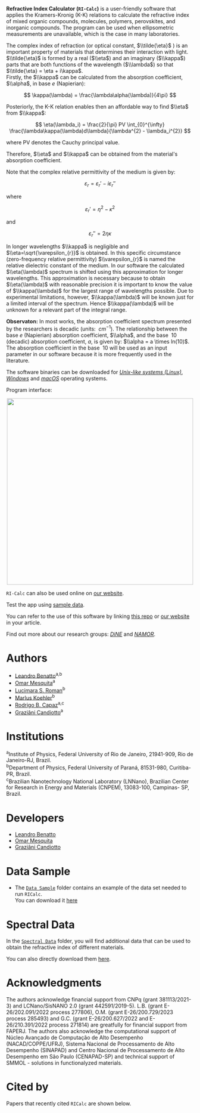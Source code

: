 

**Refractive Index Calculator (`RI-Calc`)** is a user-friendly software that applies the Kramers-Kronig (K-K) relations to calculate the refractive index of mixed organic compounds, molecules, polymers, perovskites, and inorganic compounds. The program can be used when ellipsometric measurements are unavailable, which is the case
in many laboratories. 

The complex index of refraction (or optical constant, $\\tilde{\eta}$ )  is an important property of materials that determines their interaction with light. $\\tilde{\eta}$ is formed by a real ($\\eta$) and an imaginary ($\\kappa$) parts that are both functions of the wavelength ($\\lambda$) so that
$\\tilde{\eta} = \eta + i\kappa$.<br>
Firstly, the $\\kappa$ can be calculated from the absorption coefficient, $\\alpha$, in base $e$ (Napierian):

$$ \kappa(\lambda) = \frac{\lambda\alpha(\lambda)}{4\pi} $$

Posteriorly, the K-K relation enables then an affordable way to find $\\eta$ from $\\kappa$:

$$ \eta(\lambda_i) = \frac{2}{\pi} PV \int_{0}^{\infty} \frac{\lambda\kappa(\lambda)d\lambda}{\lambda^{2} - \lambda_i^{2}}   $$

where PV denotes the Cauchy principal value.

Therefore, $\\eta$ and $\\kappa$ can be obtained from the material's absorption coefficient.

Note that the complex relative permittivity of the medium is given by: 

$$ \varepsilon_{r} = \varepsilon_{r}' - i\varepsilon_{r}'' $$

where

$$ \varepsilon_{r}' = \eta^{2} - \kappa^{2} $$

and

$$ \varepsilon_{r}'' = 2\eta\kappa $$

In longer wavelengths $\\kappa$ is negligible and $\\eta=\sqrt{\varepsilon_{r}}$ is obtained. In this specific circumstance (zero-frequency relative permittivity) $\\varepsilon_{r}$ is named the relative dielectric constant of the medium. In our software the calculated $\\eta(\lambda)$ spectrum is shifted using this approximation for longer wavelengths. This approximation is necessary because to obtain $\\eta(\lambda)$ with reasonable precision it is important to know the value of $\\kappa(\lambda)$ for the largest range of wavelengths possible. Due to experimental limitations, however,  $\\kappa(\lambda)$ will be known just for a limited interval of the spectrum. Hence $\\kappa(\lambda)$ will be unknown for a relevant part of the integral range.

**Observaton:** In most works, the absorption coefficient spectrum presented by the researchers is decadic (units: $\ cm^{-1}$). The relationship between the base $e$ (Napierian) absorption coefficient, $\\alpha$, and the base $\ 10$ (decadic) absorption coefficient, $a$, is given by: 
$\\alpha = a \times ln(10)$. The absorption coefficient in the base $\ 10$ will be used as an input parameter in our software because it is more frequently used in the literature.

The software binaries can be downloaded for [*Unix-like systems (Linux)*](https://github.com/NanoCalc/RICalc/releases/download/2.0-beta/RICalc-Unix.zip), [*Windows*](https://github.com/NanoCalc/RICalc/releases/download/2.0-beta/RICalc-Windows.zip) and [*macOS*](https://github.com/NanoCalc/RICalc/releases/download/2.0-beta/RICalc-MacOS.zip) operating systems.<br> 

Program interface:
<p align="center">  
  <img width="500em" src="https://user-images.githubusercontent.com/102557510/221597705-dc2799b4-8748-4234-9564-e0c5130c4f2c.png" />
</p>

`RI-Calc` can also be used online on [our website](https://nanocalc.org/ricalc).

Test the app using [sample data](https://github.com/NanoCalc/RICalc/releases/download/1.0-beta/data-sample.zip).

You can refer to the use of this software by linking [this repo](https://github.com/NanoCalc/FRETCalc) or [our website](https://nanocalc.org)
in your article.

Find out more about our research groups: [*DiNE*](https://dineufpr.wixsite.com/dineufpr) and [*NAMOR*](http://sites.if.ufrj.br/namor/).

# Authors
* [Leandro Benatto](https://orcid.org/0000-0001-9976-3574)<sup>a,b</sup>
* [Omar Mesquita](https://orcid.org/0000-0002-6656-5683)<sup>a</sup>
* [Lucimara S. Roman](https://orcid.org/0000-0001-6567-5920)<sup>b</sup>
* [Marlus Koehler](https://orcid.org/0000-0001-9935-5060)<sup>b</sup>
* [Rodrigo B. Capaz](https://orcid.org/0000-0001-5770-5026)<sup>a,c</sup>
* [Graziâni Candiotto](https://orcid.org/0000-0001-6755-660X)<sup>a</sup>

# Institutions
<sup>a</sup>Institute of  Physics, Federal University of Rio de Janeiro, 21941-909, Rio de Janeiro-RJ, Brazil.<br>
<sup>b</sup>Department of Physics, Federal University of Paraná, 81531-980, Curitiba-PR, Brazil.<br>
<sup>c</sup>Brazilian Nanotechnology National Laboratory (LNNano), Brazilian Center for Research in Energy and Materials (CNPEM), 13083-100, Campinas- SP, Brazil.<br/>

# Developers
* [Leandro Benatto](https://github.com/LeandroBenatto)
* [Omar Mesquita](https://github.com/OmarMesqq)
* [Graziâni Candiotto](https://github.com/gcandiotto)

# Data Sample
* The [`Data Sample`](https://github.com/NanoCalc/RICalc/tree/main/Data%20Sample) folder contains an example of the data set needed to run `RICalc`.<br> 
You can download it [here](https://github.com/NanoCalc/RICalc/releases/download/1.0-beta/data-sample.zip)

# Spectral Data
In the [`Spectral Data`](https://github.com/NanoCalc/RICalc/tree/main/Spectral%20Data) folder, you will find additional data that can be used to obtain the refractive index of different materials.

You can also directly download them [here](https://github.com/NanoCalc/RICalc/releases/download/1.0-beta/Spectral.Data.tar.gz).


# Acknowledgments
The authors acknowledge financial support from CNPq (grant 381113/2021-3) and LCNano/SisNANO 2.0 (grant 442591/2019-5). L.B. (grant E-26/202.091/2022 process 277806), O.M. (grant E-26/200.729/2023 process 285493) and G.C. (grant E-26/200.627/2022 and E-26/210.391/2022 process 271814) are greatfully for financial support from FAPERJ. The authors also acknowledge the computational support of Núcleo Avançado de Computação de Alto Desempenho (NACAD/COPPE/UFRJ), Sistema Nacional de Processamento de Alto Desempenho (SINAPAD) and Centro Nacional de Processamento de Alto Desempenho em São Paulo (CENAPAD-SP) and technical support of SMMOL - solutions in functionalyzed materials.

# Cited by

Papers that recently cited `RICalc` are shown below.
<!-- [![DOI:<your number>](http://img.shields.io/badge/DOI-<your number>-<colour hexcode>.svg)](<doi link>) -->
<!-- exemplo [![DOI:10.1101/2021.01.08.425840](http://img.shields.io/badge/DOI-10.1101/2021.01.08.425840-B31B1B.svg)](https://doi.org/10.1101/2021.01.08.425840) -->
